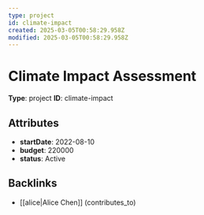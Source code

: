```yaml
---
type: project
id: climate-impact
created: 2025-03-05T00:58:29.958Z
modified: 2025-03-05T00:58:29.958Z
---
```


# Climate Impact Assessment

**Type**: project
**ID**: climate-impact

## Attributes

- **startDate**: 2022-08-10
- **budget**: 220000
- **status**: Active

## Backlinks

- [[alice|Alice Chen]] (contributes_to)

